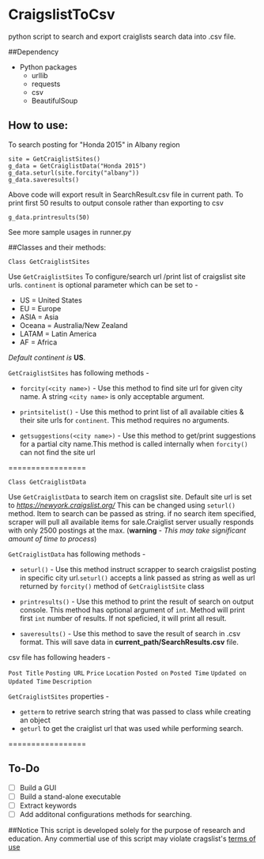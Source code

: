 # CraigslistToCsv
python script to search and export craiglists search data into .csv file.


##Dependency
- Python packages 
  - urllib
  - requests
  - csv
  - BeautifulSoup

## How to use:
To search posting for "Honda 2015" in Albany region 
```
site = GetCraiglistSites()
g_data = GetCraiglistData("Honda 2015")
g_data.seturl(site.forcity("albany"))
g_data.saveresults()
```
Above code will export result in SearchResult.csv file in current path.
To print first 50 results to output console rather than exporting to csv
```
g_data.printresults(50)
```

See more sample usages in runner.py


##Classes and their methods:

`Class GetCraiglistSites`

Use `GetCraiglistSites` To configure/search url /print list of craigslist site urls.
`continent` is optional parameter which can be set to -
- US = United States
- EU = Europe
- ASIA = Asia
- Oceana = Australia/New Zealand
- LATAM = Latin America
- AF = Africa

*Default continent is*  **US**.

`GetCraiglistSites` has following methods -

- `forcity(<city name>)` - Use this method to find site url for given city name. A string `<city name>` is only acceptable argument. 

- `printsitelist()` - Use this method to print list of all available cities & their site urls for `continent`. This method requires no arguments.

- `getsuggestions(<city name>)` - Use this method to get/print suggestions for a partial city name.This method is called internally when `forcity()` can not find the site url


=================

`Class GetCraiglistData`

Use `GetCraiglistData` to search item on cragslist site. Default site url is set to
*https://newyork.craigslist.org/* This can be changed using `seturl()` method.
Item to search can be passed as string. if no search item specified, scraper will pull all available items for sale.Craiglist server usually responds with only 2500 postings at the max. (**warning** - *This may take significant amount of time to process*)

`GetCraiglistData` has following methods -
- `seturl()` - Use this method instruct scrapper to search craigslist posting in specific city url.`seturl()` accepts a link passed as string as well as url returned by `forcity()` method of `GetCraiglistSite` class

- `printresults()` - Use this method to print the result of search on output console. This method has optional argument of `int`. Method will print first `int` number of results. If not speficied, it will print all result.

- `saveresults()` - Use this method to save the result of search in .csv format. This will save data in **current_path/SearchResults.csv** file.

csv file has following headers - 

`Post Title` `Posting URL` `Price` `Location` `Posted on` `Posted Time` `Updated on` `Updated Time` `Description`

`GetCraiglistSites` properties -
 - `getterm` to retrive search string that was passed to class while creating an object 
 - `geturl` to get the craiglist url that was used while performing search. 



=================

## To-Do
- [ ] Build a GUI
- [ ] Build a stand-alone executable
- [ ] Extract keywords
- [ ] Add additonal configurations methods for searching.

##Notice
This script is developed solely for the purpose of research and education. Any commertial use of this script may violate cragslist's [terms of use](https://www.craigslist.org/about/terms.of.use.en)
